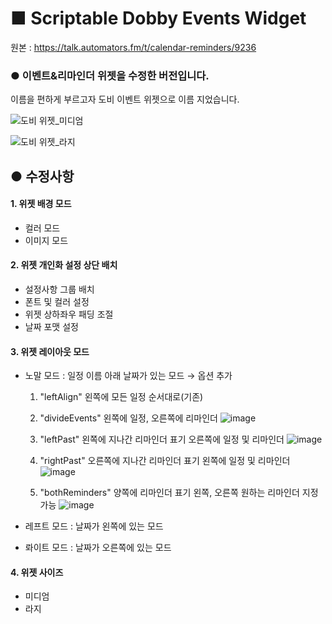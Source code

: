 # ■ Scriptable Dobby Events Widget

원본 : https://talk.automators.fm/t/calendar-reminders/9236

### ● 이벤트&리마인더 위젯을 수정한 버전입니다. 
이름을 편하게 부르고자 도비 이벤트 위젯으로 이름 지었습니다.

![도비 위젯_미디엄](https://user-images.githubusercontent.com/71208149/110639650-4e8f9200-81f3-11eb-9806-164fc6aa880d.jpg)

![도비 위젯_라지](https://user-images.githubusercontent.com/71208149/110639756-6b2bca00-81f3-11eb-81f9-679de073c253.jpg)


## ● 수정사항 

#### 1. 위젯 배경 모드 
- 컬러 모드 
- 이미지 모드


#### 2. 위젯 개인화 설정 상단 배치
- 설정사항 그룹 배치
- 폰트 및 컬러 설정
- 위젯 상하좌우 패딩 조절
- 날짜 포맷 설정


#### 3. 위젯 레이아웃 모드
- 노말 모드 : 일정 이름 아래 날짜가 있는 모드
  → 옵션 추가

  1) "leftAlign" 
  왼쪽에 모든 일정 순서대로(기존)

  2) "divideEvents" 
  왼쪽에 일정, 오른쪽에 리마인더
  ![image](https://user-images.githubusercontent.com/71208149/113476851-0fcebe00-94b9-11eb-806d-387ec329938a.png)

  3) "leftPast"
  왼쪽에 지나간 리마인더 표기
  오른쪽에 일정 및 리마인더
  ![image](https://user-images.githubusercontent.com/71208149/113476862-1c531680-94b9-11eb-9919-f9d741380a9c.png)

  4) "rightPast"
  오른쪽에 지나간 리마인더 표기
  왼쪽에 일정 및 리마인더
  ![image](https://user-images.githubusercontent.com/71208149/113476868-22e18e00-94b9-11eb-938d-4fe41584b7a8.png)

  5) "bothReminders"
  양쪽에 리마인더 표기 
  왼쪽, 오른쪽 원하는 리마인더 지정 가능
  ![image](https://user-images.githubusercontent.com/71208149/113476879-2d9c2300-94b9-11eb-98ae-dafd987b5c3b.png)

- 레프트 모드 : 날짜가 왼쪽에 있는 모드
- 롸이트 모드 : 날짜가 오른쪽에 있는 모드


#### 4. 위젯 사이즈 
- 미디엄
- 라지
